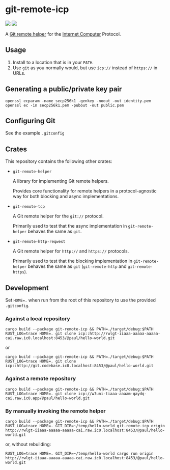 # git-remote-icp

![](https://img.shields.io/badge/status%EF%B8%8F-experimental-blueviolet)
![](https://github.com/codebase-labs/git-remote-icp/actions/workflows/nix.yml/badge.svg?event=push)

A [Git remote helper](https://git-scm.com/docs/gitremote-helpers) for the [Internet Computer](https://internetcomputer.org) Protocol.

## Usage

1. Install to a location that is in your `PATH`.
2. Use `git` as you normally would, but use `icp://` instead of `https://` in URLs.


## Generating a public/private key pair

```
openssl ecparam -name secp256k1 -genkey -noout -out identity.pem
openssl ec -in secp256k1.pem -pubout -out public.pem
```

## Configuring Git

See the example `.gitconfig`

## Crates

This repository contains the following other crates:

* `git-remote-helper`

    A library for implementing Git remote helpers.

    Provides core functionality for remote helpers in a protocol-agnostic way for both blocking and async implementations.

* `git-remote-tcp`

    A Git remote helper for the `git://` protocol.

    Primarily used to test that the async implementation in `git-remote-helper` behaves the same as `git`.

* `git-remote-http-reqwest`

    A Git remote helper for `http://` and `https://` protocols.

    Primarily used to test that the blocking implementation in `git-remote-helper` behaves the same as `git` (`git-remote-http` and `git-remote-https`).

## Development

Set `HOME=.` when run from the root of this repository to use the provided `.gitconfig`.

### Against a local repository

```
cargo build --package git-remote-icp && PATH=./target/debug:$PATH RUST_LOG=trace HOME=. git clone icp::http://rwlgt-iiaaa-aaaaa-aaaaa-cai.raw.ic0.localhost:8453/@paul/hello-world.git
```

or

```
cargo build --package git-remote-icp && PATH=./target/debug:$PATH RUST_LOG=trace HOME=. git clone icp::http://git.codebase.ic0.localhost:8453/@paul/hello-world.git
```

### Against a remote repository

```
cargo build --package git-remote-icp && PATH=./target/debug:$PATH RUST_LOG=trace HOME=. git clone icp://w7uni-tiaaa-aaaam-qaydq-cai.raw.ic0.app/@paul/hello-world.git
```

### By manually invoking the remote helper

```
cargo build --package git-remote-icp && PATH=./target/debug:$PATH RUST_LOG=trace HOME=. GIT_DIR=~/temp/hello-world git-remote-icp origin http://rwlgt-iiaaa-aaaaa-aaaaa-cai.raw.ic0.localhost:8453/@paul/hello-world.git
```

or, without rebuilding:

```
RUST_LOG=trace HOME=. GIT_DIR=~/temp/hello-world cargo run origin http://rwlgt-iiaaa-aaaaa-aaaaa-cai.raw.ic0.localhost:8453/@paul/hello-world.git
```
